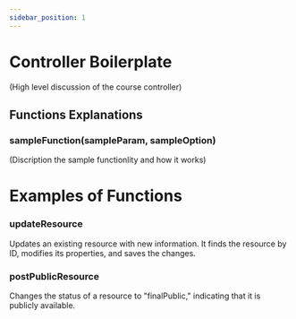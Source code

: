 ```yaml
---
sidebar_position: 1
---
```


# Controller Boilerplate

(High level discussion of the course controller)

## Functions Explanations

### sampleFunction(sampleParam, sampleOption)

(Discription the sample functionlity and how it works)

# Examples of Functions

### updateResource

Updates an existing resource with new information. It finds the resource by ID, modifies its properties, and saves the changes.

### postPublicResource

Changes the status of a resource to "finalPublic," indicating that it is publicly available.

